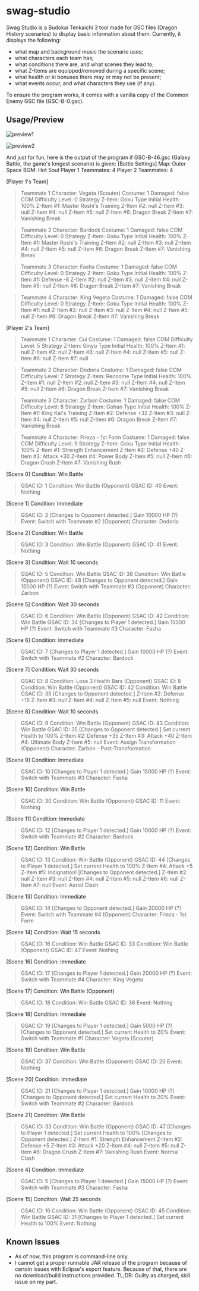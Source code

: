 # swag-studio
Swag Studio is a Budokai Tenkaichi 3 tool made for GSC files (Dragon History scenarios) to display basic information about them.
Currently, it displays the following:
* what map and background music the scenario uses;
* what characters each team has;
* what conditions there are, and what scenes they lead to;
* what Z-Items are equipped/removed during a specific scene;
* what health or ki bonuses there may or may not be present;
* what events occur, and what characters they use (if any).

To ensure the program works, it comes with a vanilla copy of the Common Enemy GSC file (GSC-B-0.gsc).

## Usage/Preview
![preview1](https://github.com/ViveTheModder/swag-studio/blob/main/img/prev-1.png)

![preview2](https://github.com/ViveTheModder/swag-studio/blob/main/img/prev-2.png)

And just for fun, here is the output of the program if GSC-B-46.gsc (Galaxy Battle, the game's longest scenario) is given:
[Battle Settings]
Map: Outer Space
BGM: Hot Soul
Player 1 Teammates: 4
Player 2 Teammates: 4

[Player 1's Team]
> Teammate 1
Character: Vegeta (Scouter)
Costume: 1
Damaged: false
COM Difficulty Level: 0
Strategy Z-Item: Goku Type
Initial Health: 100%
Z-Item #1: Master Roshi's Training
Z-Item #2: null
Z-Item #3: null
Z-Item #4: null
Z-Item #5: null
Z-Item #6: Dragon Break
Z-Item #7: Vanishing Break

> Teammate 2
Character: Bardock
Costume: 1
Damaged: false
COM Difficulty Level: 0
Strategy Z-Item: Goku Type
Initial Health: 100%
Z-Item #1: Master Roshi's Training
Z-Item #2: null
Z-Item #3: null
Z-Item #4: null
Z-Item #5: null
Z-Item #6: Dragon Break
Z-Item #7: Vanishing Break

> Teammate 3
Character: Fasha
Costume: 1
Damaged: false
COM Difficulty Level: 0
Strategy Z-Item: Goku Type
Initial Health: 100%
Z-Item #1: Defense -8
Z-Item #2: null
Z-Item #3: null
Z-Item #4: null
Z-Item #5: null
Z-Item #6: Dragon Break
Z-Item #7: Vanishing Break

> Teammate 4
Character: King Vegeta 
Costume: 1
Damaged: false
COM Difficulty Level: 0
Strategy Z-Item: Goku Type
Initial Health: 100%
Z-Item #1: null
Z-Item #2: null
Z-Item #3: null
Z-Item #4: null
Z-Item #5: null
Z-Item #6: Dragon Break
Z-Item #7: Vanishing Break

[Player 2's Team]
> Teammate 1
Character: Cui
Costume: 1
Damaged: false
COM Difficulty Level: 5
Strategy Z-Item: Ginyu Type
Initial Health: 100%
Z-Item #1: null
Z-Item #2: null
Z-Item #3: null
Z-Item #4: null
Z-Item #5: null
Z-Item #6: null
Z-Item #7: null

> Teammate 2
Character: Dodoria
Costume: 1
Damaged: false
COM Difficulty Level: 7
Strategy Z-Item: Recoome Type
Initial Health: 100%
Z-Item #1: null
Z-Item #2: null
Z-Item #3: null
Z-Item #4: null
Z-Item #5: null
Z-Item #6: Dragon Break
Z-Item #7: Vanishing Break

> Teammate 3
Character: Zarbon
Costume: 1
Damaged: false
COM Difficulty Level: 8
Strategy Z-Item: Gohan Type
Initial Health: 100%
Z-Item #1: King Kai's Training
Z-Item #2: Defense +32
Z-Item #3: null
Z-Item #4: null
Z-Item #5: null
Z-Item #6: Dragon Break
Z-Item #7: Vanishing Break

> Teammate 4
Character: Frieza - 1st Form
Costume: 1
Damaged: false
COM Difficulty Level: 9
Strategy Z-Item: Goku Type
Initial Health: 100%
Z-Item #1: Strength Enhancement
Z-Item #2: Defense +40
Z-Item #3: Attack +30
Z-Item #4: Power Body
Z-Item #5: null
Z-Item #6: Dragon Crush
Z-Item #7: Vanishing Rush

[Scene 0]
Condition: Win Battle
> GSAC ID: 1
Condition: Win Battle (Opponent)
> GSAC ID: 40
Event:     Nothing

[Scene 1]
Condition: Immediate
> GSAC ID: 2
[Changes to Opponent detected.]
> Gain 10000 HP (?)
Event:     Switch with Teammate #2 (Opponent)
Character: Dodoria

[Scene 2]
Condition: Win Battle
> GSAC ID: 3
Condition: Win Battle (Opponent)
> GSAC ID: 41
Event:     Nothing

[Scene 3]
Condition: Wait 10 seconds
> GSAC ID: 5
Condition: Win Battle
> GSAC ID: 38
Condition: Win Battle (Opponent)
> GSAC ID: 48
[Changes to Opponent detected.]
> Gain 15000 HP (?)
Event:     Switch with Teammate #3 (Opponent)
Character: Zarbon

[Scene 5]
Condition: Wait 30 seconds
> GSAC ID: 6
Condition: Win Battle (Opponent)
> GSAC ID: 42
Condition: Win Battle
> GSAC ID: 34
[Changes to Player 1 detected.]
> Gain 15000 HP (?)
Event:     Switch with Teammate #3
Character: Fasha

[Scene 6]
Condition: Immediate
> GSAC ID: 7
[Changes to Player 1 detected.]
> Gain 10000 HP (?)
Event:     Switch with Teammate #2
Character: Bardock

[Scene 7]
Condition: Wait 30 seconds
> GSAC ID: 8
Condition: Lose 3 Health Bars (Opponent)
> GSAC ID: 8
Condition: Win Battle (Opponent)
> GSAC ID: 42
Condition: Win Battle
> GSAC ID: 35
[Changes to Opponent detected.]
> Z-Item #2: Defense +15
> Z-Item #3: null
> Z-Item #4: null
> Z-Item #5: null
Event:     Nothing

[Scene 8]
Condition: Wait 10 seconds
> GSAC ID: 9
Condition: Win Battle (Opponent)
> GSAC ID: 43
Condition: Win Battle
> GSAC ID: 35
[Changes to Opponent detected.]
> Set current Health to 100%
> Z-Item #2: Defense +35
> Z-Item #3: Attack +40
> Z-Item #4: Ultimate Body
> Z-Item #5: null
Event:     Assign Transformation (Opponent)
Character: Zarbon - Post-Transformation

[Scene 9]
Condition: Immediate
> GSAC ID: 10
[Changes to Player 1 detected.]
> Gain 15000 HP (?)
Event:     Switch with Teammate #3
Character: Fasha

[Scene 10]
Condition: Win Battle
> GSAC ID: 30
Condition: Win Battle (Opponent)
> GSAC ID: 11
Event:     Nothing

[Scene 11]
Condition: Immediate
> GSAC ID: 12
[Changes to Player 1 detected.]
> Gain 10000 HP (?)
Event:     Switch with Teammate #2
Character: Bardock

[Scene 12]
Condition: Win Battle
> GSAC ID: 13
Condition: Win Battle (Opponent)
> GSAC ID: 44
[Changes to Player 1 detected.]
> Set current Health to 100%
> Z-Item #4: Attack +5
> Z-Item #5: Indignation!
[Changes to Opponent detected.]
> Z-Item #2: null
> Z-Item #3: null
> Z-Item #4: null
> Z-Item #5: null
> Z-Item #6: null
> Z-Item #7: null
Event:     Aerial Clash

[Scene 13]
Condition: Immediate
> GSAC ID: 14
[Changes to Opponent detected.]
> Gain 20000 HP (?)
Event:     Switch with Teammate #4 (Opponent)
Character: Frieza - 1st Form

[Scene 14]
Condition: Wait 15 seconds
> GSAC ID: 16
Condition: Win Battle
> GSAC ID: 33
Condition: Win Battle (Opponent)
> GSAC ID: 47
Event:     Nothing

[Scene 16]
Condition: Immediate
> GSAC ID: 17
[Changes to Player 1 detected.]
> Gain 20000 HP (?)
Event:     Switch with Teammate #4
Character: King Vegeta 

[Scene 17]
Condition: Win Battle (Opponent)
> GSAC ID: 18
Condition: Win Battle
> GSAC ID: 36
Event:     Nothing

[Scene 18]
Condition: Immediate
> GSAC ID: 19
[Changes to Player 1 detected.]
> Gain 5000 HP (?)
[Changes to Opponent detected.]
> Set current Health to 20%
Event:     Switch with Teammate #1
Character: Vegeta (Scouter)

[Scene 19]
Condition: Win Battle
> GSAC ID: 37
Condition: Win Battle (Opponent)
> GSAC ID: 20
Event:     Nothing

[Scene 20]
Condition: Immediate
> GSAC ID: 21
[Changes to Player 1 detected.]
> Gain 10000 HP (?)
[Changes to Opponent detected.]
> Set current Health to 20%
Event:     Switch with Teammate #2
Character: Bardock

[Scene 21]
Condition: Win Battle
> GSAC ID: 33
Condition: Win Battle (Opponent)
> GSAC ID: 47
[Changes to Player 1 detected.]
> Set current Health to 100%
[Changes to Opponent detected.]
> Z-Item #1: Strength Enhancement
> Z-Item #2: Defense +5
> Z-Item #3: Attack +20
> Z-Item #4: null
> Z-Item #5: null
> Z-Item #6: Dragon Crush
> Z-Item #7: Vanishing Rush
Event:     Normal Clash

[Scene 4]
Condition: Immediate
> GSAC ID: 5
[Changes to Player 1 detected.]
> Gain 15000 HP (?)
Event:     Switch with Teammate #3
Character: Fasha

[Scene 15]
Condition: Wait 25 seconds
> GSAC ID: 16
Condition: Win Battle (Opponent)
> GSAC ID: 45
Condition: Win Battle
> GSAC ID: 31
[Changes to Player 1 detected.]
> Set current Health to 100%
Event:     Nothing

## Known Issues
* As of now, this program is command-line only.
* I cannot get a proper runnable JAR release of the program because of certain issues with Eclipse's export feature.
  Because of that, there are no download/build instructions provided.
  TL;DR: Guilty as charged, skill issue on my part.
